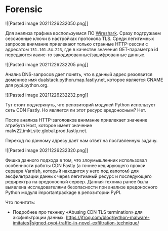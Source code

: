 # Forensic

![[Pasted image 20211226232050.png]]

Для анализа трафика воспользуемся ПО [Wireshark](https://www.wireshark.org/). Сразу подгружаем сессионные ключи в настройках протокола TLS. Среди легитимных запросов внимание привлекают только странные HTTP-сессии с адресатом `151.101.84.223`, где в качестве значения GET-параметра id передаются какие-то закодированные/зашифрованные данные.

![[Pasted image 20211226232205.png]]

Анализ DNS-запросов дает понять, что в данный адрес резолвится доменное имя dualstack.python.map.fastly.net, которое является CNAME для pypi.python.org.

![[Pasted image 20211226232232.png]]

Тут стоит подчеркнуть, что репозиторий модулей Python использует сеть CDN Fastly. Но является ли этот ресурс вредоносным? Нет.

После анализа HTTP-заголовков внимание привлекает значение атрибута Host, которое имеет значение malw22.imkt.site.global.prod.fastly.net.

Переход по данному адресу дает нам ответ на поставленную задачу.

![[Pasted image 20211226232320.png]]

Фишка данного подхода в том, что злоумышленник использовал особенности работы CDN Fastly (а точнее кеширующего прокси сервера Varnish, который находится у него под капотом) для эксфильтрации данных через легитимный ресурс и последующего редиректра на вредоносный сервер. Данная техника ранее была выявлена исследователями безопасности при анализе вредоносного Python модуля importantpackage в репозитории PyPI.

Что почитать:
- Подробнее про технику «Abusing CDN TLS termination» для эксфильтрации данных: https://jfrog.com/blog/python-malware-imitatessigned-pypi-traffic-in-novel-exfiltration-technique/